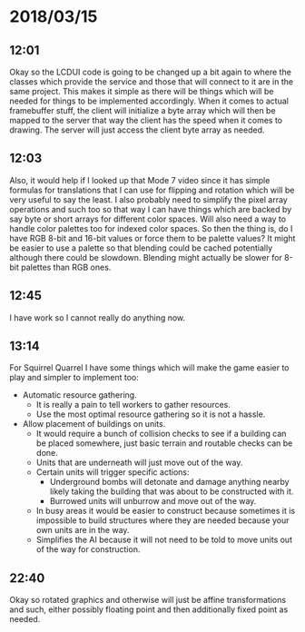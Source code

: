 # 2018/03/15

## 12:01

Okay so the LCDUI code is going to be changed up a bit again to where the
classes which provide the service and those that will connect to it are in
the same project. This makes it simple as there will be things which will
be needed for things to be implemented accordingly. When it comes to actual
framebuffer stuff, the client will initialize a byte array which will then
be mapped to the server that way the client has the speed when it comes to
drawing. The server will just access the client byte array as needed.

## 12:03

Also, it would help if I looked up that Mode 7 video since it has simple
formulas for translations that I can use for flipping and rotation which
will be very useful to say the least. I also probably need to simplify the
pixel array operations and such too so that way I can have things which
are backed by say byte or short arrays for different color spaces. Will
also need a way to handle color palettes too for indexed color spaces. So
then the thing is, do I have RGB 8-bit and 16-bit values or force them to
be palette values? It might be easier to use a palette so that blending
could be cached potentially although there could be slowdown. Blending
might actually be slower for 8-bit palettes than RGB ones.

## 12:45

I have work so I cannot really do anything now.

## 13:14

For Squirrel Quarrel I have some things which will make the game easier to
play and simpler to implement too:

 * Automatic resource gathering.
   * It is really a pain to tell workers to gather resources.
   * Use the most optimal resource gathering so it is not a hassle.
 * Allow placement of buildings on units.
   * It would require a bunch of collision checks to see if a building can
     be placed somewhere, just basic terrain and routable checks can be
     done.
   * Units that are underneath will just move out of the way.
   * Certain units will trigger specific actions:
     * Underground bombs will detonate and damage anything nearby likely
       taking the building that was about to be constructed with it.
     * Burrowed units will unburrow and move out of the way.
   * In busy areas it would be easier to construct because sometimes it is
     impossible to build structures where they are needed because your own
     units are in the way.
   * Simplifies the AI because it will not need to be told to move units out
     of the way for construction.

## 22:40

Okay so rotated graphics and otherwise will just be affine transformations and
such, either possibly floating point and then additionally fixed point as
needed.
